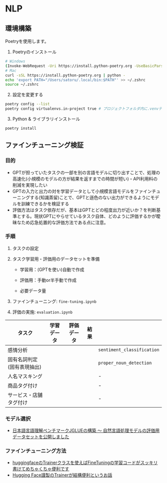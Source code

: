 # NLP

## 環境構築

Poetryを使用します。

1. Poetryのインストール
```bash
# Windows
(Invoke-WebRequest -Uri https://install.python-poetry.org -UseBasicParsing).Content | py -
# Mac
curl -sSL https://install.python-poetry.org | python -
echo 'export PATH="/Users/satoru/.local/bin:$PATH"' >> ~/.zshrc
source ~/.zshrc
```
2. 設定を変更する

```bash
poetry config --list
poetry config virtualenvs.in-project true # プロジェクトフォルダ内に.venvディレクトリを作成する
```
3. Python & ライブラリインストール

```bash
poetry install
```

## ファインチューニング検証

### 目的

- GPTが担っていたタスクの一部を別の言語モデルに切り出すことで、処理の高速化(小規模のモデルの方が結果を返すまでの時間が短い)・API利用料の削減を実現したい
- GPTの入力と出力の対を学習データとして小規模言語モデルをファインチューニングする(知識蒸留)ことで、GPTと遜色のない出力ができるようにモデルを訓練できるかを検証する
- 評価方法はタスク依存だが、基本はGPTとどの程度出力が近いか？を判断基準とする。現状GPTにやらせているタスク自体、どのように評価するかが曖昧なため応急処置的な評価方法である点に注意。

### 手順

1. タスクの設定

2. タスク学習用・評価用のデータセットを準備

    - 学習用：(GPTを使い)自動で作成
    - 評価用：手動or半手動で作成

    - 必要データ量

3. ファインチューニング: `fine-tuning.ipynb`

4. 評価の実施: `evaluation.ipynb`



|タスク|学習データ|評価データ|結果||
|---|---|---|---|---|
|感情分析||||`sentiment_classification`|
|固有名詞判定(固有表現抽出)||||`proper_noun_detection`|
|人名マスキング||||-|
|商品タグ付け||||-|
|サービス・店舗タグ付け||||-|

### モデル選択

- [日本語言語理解ベンチマークJGLUEの構築 〜 自然言語処理モデルの評価用データセットを公開しました](https://techblog.yahoo.co.jp/entry/2022122030379907/)

### ファインチューニング方法

- [huggingfaceのTrainerクラスを使えばFineTuningの学習コードがスッキリ書けてめちゃくちゃ便利です](https://qiita.com/m__k/items/2c4e476d7ac81a3a44af)
- [Hugging Face謹製のTrainerが結構便利というお話](https://qiita.com/tealgreen0503/items/246b7e15e2962b6f9c2b)